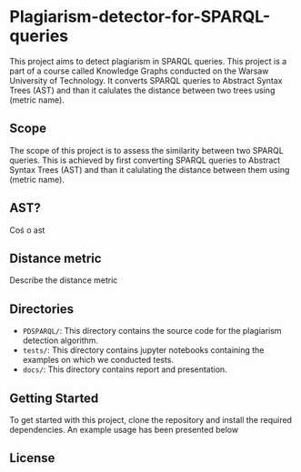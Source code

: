 # Plagiarism-detector-for-SPARQL-queries

This project aims to detect plagiarism in SPARQL queries. This project is a part of a course called Knowledge Graphs conducted on the Warsaw University of Technology.   It converts SPARQL queries to Abstract Syntax Trees (AST) and than it calulates the distance between two trees using (metric name).

## Scope

The scope of this project is to assess the similarity between two SPARQL queries. This is achieved by first converting SPARQL queries to Abstract Syntax Trees (AST) and than it calulating the distance between them using (metric name).

## AST?
Coś o ast

## Distance metric 
Describe the distance metric 

## Directories

- `PDSPARQL/`: This directory contains the source code for the plagiarism detection algorithm.
- `tests/`: This directory contains jupyter notebooks containing the examples on which we conducted tests.
- `docs/`: This directory contains report and presentation.

## Getting Started

To get started with this project, clone the repository and install the required dependencies. An example usage has been presented below 

## License
